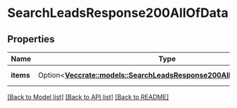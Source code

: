 # SearchLeadsResponse200AllOfData

## Properties

Name | Type | Description | Notes
------------ | ------------- | ------------- | -------------
**items** | Option<[**Vec<crate::models::SearchLeadsResponse200AllOfDataItemsInner>**](searchLeadsResponse200_allOf_data_items_inner.md)> | The array of leads | [optional]

[[Back to Model list]](../README.md#documentation-for-models) [[Back to API list]](../README.md#documentation-for-api-endpoints) [[Back to README]](../README.md)


